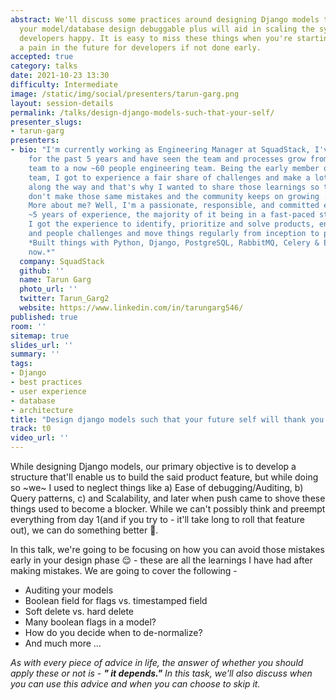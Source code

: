 ```yaml
---
abstract: We'll discuss some practices around designing Django models that'll make
  your model/database design debuggable plus will aid in scaling the system up & keep
  developers happy. It is easy to miss these things when you're starting but can become
  a pain in the future for developers if not done early.
accepted: true
category: talks
date: 2021-10-23 13:30
difficulty: Intermediate
image: /static/img/social/presenters/tarun-garg.png
layout: session-details
permalink: /talks/design-django-models-such-that-your-self/
presenter_slugs:
- tarun-garg
presenters:
- bio: "I'm currently working as Engineering Manager at SquadStack, I've been here
    for the past 5 years and have seen the team and processes grow from 3 member engineering
    team to a now ~60 people engineering team. Being the early member of the engineering
    team, I got to experience a fair share of challenges and make a lot of mistakes
    along the way and that's why I wanted to share those learnings so that other people
    don't make those same mistakes and the community keeps on growing :D.\r\n\r\n-
    More about me? Well, I'm a passionate, responsible, and committed engineer with
    ~5 years of experience, the majority of it being in a fast-paced startup, where
    I got the experience to identify, prioritize and solve products, engineering,
    and people challenges and move things regularly from inception to production.
    *Built things with Python, Django, PostgreSQL, RabbitMQ, Celery & Empathy till
    now.*"
  company: SquadStack
  github: ''
  name: Tarun Garg
  photo_url: ''
  twitter: Tarun_Garg2
  website: https://www.linkedin.com/in/tarungarg546/
published: true
room: ''
sitemap: true
slides_url: ''
summary: ''
tags:
- Django
- best practices
- user experience
- database
- architecture
title: "Design django models such that your future self will thank you \U0001F44B"
track: t0
video_url: ''
---
```


While designing Django models, our primary objective is to develop a structure that'll enable us to build the said product feature, but while doing so ~we~ I used to neglect things like a) Ease of debugging/Auditing, b) Query patterns, c) and Scalability, and later when push came to shove these things used to become a blocker. While we can't possibly think and preempt everything from day 1(and if you try to - it'll take long to roll that feature out), we can do something better 🤔.

In this talk, we're going to be focusing on how you can avoid those mistakes early in your design phase 😌 - these are all the learnings I have had after making mistakes. We are going to cover the following - 

- Auditing your models
- Boolean field for flags vs. timestamped field
- Soft delete vs. hard delete
- Many boolean flags in a model? 
- How do you decide when to de-normalize?
- And much more ...

 *As with every piece of advice in life, the answer of whether you should apply these or not is - **" it depends."** In this task, we'll also discuss when you can use this advice and when you can choose to skip it.*